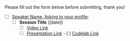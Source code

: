 Please fill out the form below before submitting, thank you!

- [ ] [Speaker Name, linking to your profile](#): 
	- [ ]  **Session Title** ([date])
	    - [ ]  [Video Link](#)
	    - [ ]  [Presentation Link](#)
      - [ ]  [Codelab Link](#)